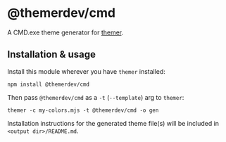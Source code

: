 # @themerdev/cmd

A CMD.exe theme generator for [themer](https://github.com/themerdev/themer).

## Installation & usage

Install this module wherever you have `themer` installed:

    npm install @themerdev/cmd

Then pass `@themerdev/cmd` as a `-t` (`--template`) arg to `themer`:

    themer -c my-colors.mjs -t @themerdev/cmd -o gen

Installation instructions for the generated theme file(s) will be included in `<output dir>/README.md`.

